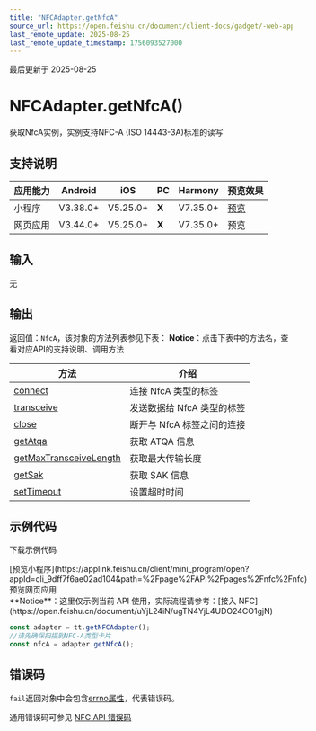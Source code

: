```yaml
---
title: "NFCAdapter.getNfcA"
source_url: https://open.feishu.cn/document/client-docs/gadget/-web-app-api/device/nfc/nfcadapter/nfcadapter.getnfca
last_remote_update: 2025-08-25
last_remote_update_timestamp: 1756093527000
---
```

最后更新于 2025-08-25

# NFCAdapter.getNfcA()

获取NfcA实例，实例支持NFC-A (ISO 14443-3A)标准的读写

## 支持说明

应用能力 | Android | iOS | PC | Harmony | 预览效果
--- | --- | --- | --- | --- | ---
小程序 | V3.38.0+ | V5.25.0+ | **X** | V7.35.0+ | [预览](https://applink.feishu.cn/client/mini_program/open?appId=cli_9dff7f6ae02ad104&path=%2Fpage%2FAPI%2Fpages%2Fnfc%2Fnfc)
网页应用 | V3.44.0+ | V5.25.0+ | **X** | V7.35.0+ | 预览

## 输入
无

## 输出

返回值：`NfcA`，该对象的方法列表参见下表：
**Notice**：点击下表中的方法名，查看对应API的支持说明、调用方法

方法 | 介绍
--- | ---
[connect](https://open.feishu.cn/document/uYjL24iN/ucDN4YjL3QDO24yN0gjN) | 连接 NfcA 类型的标签
[transceive](https://open.feishu.cn/document/uYjL24iN/uITN4YjLyUDO24iM1gjN) | 发送数据给 NfcA 类型的标签
[close](https://open.feishu.cn/document/uYjL24iN/uYDN4YjL2QDO24iN0gjN) | 断开与 NfcA 标签之间的连接
[getAtqa](https://open.feishu.cn/document/uYjL24iN/ugDN4YjL4QDO24CO0gjN) | 获取 ATQA 信息
[getMaxTransceiveLength](https://open.feishu.cn/document/uYjL24iN/ukDN4YjL5QDO24SO0gjN) | 获取最大传输长度
[getSak](https://open.feishu.cn/document/uYjL24iN/uATN4YjLwUDO24CM1gjN) | 获取 SAK 信息
[setTimeout](https://open.feishu.cn/document/uYjL24iN/uETN4YjLxUDO24SM1gjN) | 设置超时时间

## 示例代码

<md-download-code href="https://open.feishu.cn/document/uYjL24iN/uYDM04iNwQjL2ADN" mobileDisplay="none">下载示例代码</md-download-code>

<div style="display: flex">
          [预览小程序](https://applink.feishu.cn/client/mini_program/open?appId=cli_9dff7f6ae02ad104&path=%2Fpage%2FAPI%2Fpages%2Fnfc%2Fnfc)
              预览网页应用

</div> 
**Notice**：这里仅示例当前 API 使用，实际流程请参考：[接入 NFC](https://open.feishu.cn/document/uYjL24iN/ugTN4YjL4UDO24CO1gjN)

```js
const adapter = tt.getNFCAdapter();
//请先确保扫描到NFC-A类型卡片
const nfcA = adapter.getNfcA();
```

## 错误码
`fail`返回对象中会包含[errno属性](https://open.feishu.cn/document/uYjL24iN/uAjMuAjMuAjM/errno)，代表错误码。

通用错误码可参见 [NFC API 错误码](https://open.feishu.cn/document/uYjL24iN/uQzM4YjL0MDO24CNzgjN/nfc-error-codes)
